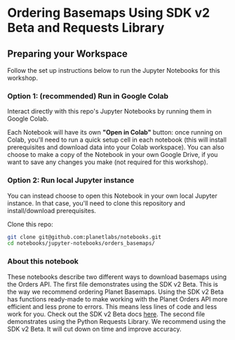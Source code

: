 # Ordering Basemaps Using SDK v2 Beta and Requests Library

## Preparing your Workspace 

Follow the set up instructions below to run the Jupyter Notebooks for this workshop.

### Option 1: (recommended) Run in Google Colab

Interact directly with this repo's Jupyter Notebooks by running them in Google Colab.

Each Notebook will have its own **"Open in Colab"** button: once running on Colab, you'll need to run a quick setup cell in each notebook (this will install prerequisites and download data into your Colab workspace). You can also choose to make a copy of the Notebook in your own Google Drive, if you want to save any changes you make (not required for this workshop).

### Option 2: Run local Jupyter instance

You can instead choose to open this Notebook in your own local Jupyter instance. In that case, you'll need to clone this repository and install/download prerequisites.

Clone this repo:
```bash
git clone git@github.com:planetlabs/notebooks.git
cd notebooks/jupyter-notebooks/orders_basemaps/
```

### About this notebook

These notebooks describe two different ways to download basemaps using the Orders API. The first file demonstrates using the SDK v2 Beta. This is the way we recommend ordering Planet Basemaps. Using the SDK v2 Beta has functions ready-made to make working with the Planet Orders API more efficient and less prone to errors. This means less lines of code and less work for you. Check out the SDK v2 Beta docs [here](https://planet-sdk-for-python-v2.readthedocs.io/en/latest/python/sdk-guide/). The second file demonstrates using the Python Requests Library. We recommend using the SDK v2 Beta. It will cut down on time and improve accuracy. 

